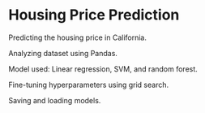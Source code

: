 # Housing Price Prediction

Predicting the housing price in California. 

Analyzing dataset using Pandas.

Model used: Linear regression, SVM, and random forest.

Fine-tuning hyperparameters using grid search.

Saving and loading models.
